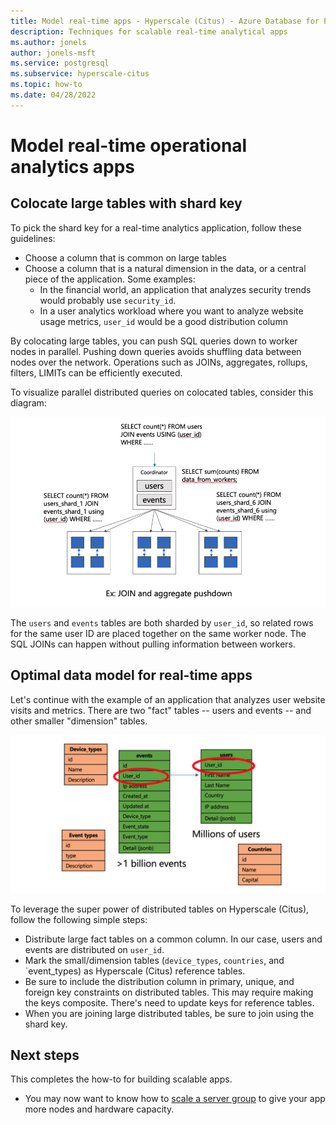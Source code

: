```yaml
---
title: Model real-time apps - Hyperscale (Citus) - Azure Database for PostgreSQL
description: Techniques for scalable real-time analytical apps
ms.author: jonels
author: jonels-msft
ms.service: postgresql
ms.subservice: hyperscale-citus
ms.topic: how-to
ms.date: 04/28/2022
---
```


# Model real-time operational analytics apps

## Colocate large tables with shard key

To pick the shard key for a real-time analytics application, follow these
guidelines:

* Choose a column that is common on large tables
* Choose a column that is a natural dimension in the data, or a central piece
  of the application. Some examples:
  * In the financial world, an application that analyzes security trends would
    probably use `security_id`.
  * In a user analytics workload where you want to analyze website usage
    metrics, `user_id` would be a good distribution column

By colocating large tables, you can push SQL queries down to worker nodes in
parallel. Pushing down queries avoids shuffling data between nodes over the
network.  Operations such as JOINs, aggregates, rollups, filters, LIMITs can be
efficiently executed.

To visualize parallel distributed queries on colocated tables, consider this
diagram:

![joins happening within worker nodes](../media/howto-hyperscale-build-scalable-apps/rt-join.png)

The `users` and `events` tables are both sharded by `user_id`, so related
rows for the same user ID are placed together on the same worker node. The
SQL JOINs can happen without pulling information between workers.

## Optimal data model for real-time apps

Let's continue with the example of an application that analyzes user website
visits and metrics. There are two "fact" tables -- users and events -- and other
smaller "dimension" tables.

![tables for the example app](../media/howto-hyperscale-build-scalable-apps/rt-data-model.png)

To leverage the super power of distributed tables on Hyperscale (Citus), follow
the following simple steps:

* Distribute large fact tables on a common column. In our case, users and
  events are distributed on `user_id`.
* Mark the small/dimension tables (`device_types`, `countries`, and
  `event_types) as Hyperscale (Citus) reference tables.
* Be sure to include the distribution column in primary, unique, and foreign
  key constraints on distributed tables. This may require making the keys
  composite. There's need to update keys for reference tables.
* When you are joining large distributed tables, be sure to join using the
  shard key.

## Next steps

This completes the how-to for building scalable apps.

* You may now want to know how to [scale a server group](howto-scale-grow.md)
  to give your app more nodes and hardware capacity.
